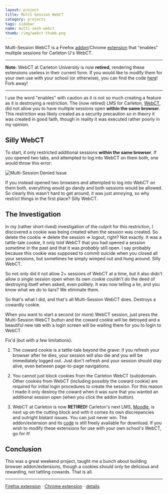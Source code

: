 ```yaml
---
layout: project
title: Multi-Session WebCT
category: projects
tags: sidebar
name: multi-sesh-webct
thumb: /img/webct-thumb.png
---
```


Multi-Session WebCT is a Firefox [addon][firefox]/Chrome [extension][chrome] that "enables" multiple sessions for Carleton U's WebCT.

<!-- end_excerpt -->

- - -

**Note:** WebCT at Carleton University is now **retired**, rendering these extensions useless in their current form. If you would like to modify them for your own use with your school (or otherwise), you can find the code [here][code]! Fork away!

- - -

I use the word "enables" with caution as it is not so much creating a feature as it is destroying a restriction. The (now retired) LMS for Carleton, [WebCT][webct], did not allow you to have multiple sessions open **within the same browser**. This restriction was likely created as a security precaution so in theory it was created in good faith, though in reality it was executed rather poorly in my opinion.

## Silly WebCT

To start, it only restricted additional sessions **within the same browser**. If you opened two tabs, and attempted to log into WebCT on them both, one would throw this error:

![Multi-Session Denied Issue](/img/multi-sesh-webct.png "Multi-Session Denied Issue")

If you instead opened two browsers and attempted to log into WebCT on them both, everything would go dandy and both sessions would be allowed. So clearly this wasn't hard to get around, it was just annoying, so why restrict things in the first place? Silly WebCT.

## The Investigation

In my (rather short-lived) investigation of the culprit for this restriction, I discovered a cookie was being created when the session was created. So delete the cookie => delete the session => logout, right? Not exactly. It was a tattle-tale cookie, it only told WebCT that you had opened a session *sometime* in the past and that it was *probably* still open. I say probably because this cookie was supposed to commit suicide when you closed all your sessions, but sometimes he simply wimped out and hung around. Silly WebCT.

So not only did it not allow 2+ sessions of WebCT at a time, but it also didn't allow *a single* session open when its own cookie couldn't do the deed of destroying itself when asked, even politely. It was now telling a lie, and you know what we do to liars? We eliminate them.

So that's what I did, and that's all Multi-Session WebCT does. Destroys a cowardly cookie.

When you want to start a second (or more) WebCT session, just press the Multi-Session WebCT button and the coward cookie will be detroyed and a beautiful new tab with a login screen will be waiting there for you to login to WebCT.

Fix'd (but with a few limitations):

1. The coward cookie is a tattle-tale beyond the grave: if you refresh your browser after he dies, your session will also die and you will be immediately logged out. Just don't refresh and your session should stay alive, even between page-to-page navigations.

2. You cannot just block cookies from the Carleton WebCT (sub)domain. Other cookies from WebCT (including possibly the coward cookie) are required for initial login procedures to create the session. For this reason I made it only destroy the coward when it was sure that you wanted an additional session open (when you click the addon button).

3. WebCT at Carleton is now **RETIRED!** Carleton's next LMS, [Moodle](http://moodle.org), is next up on the cutting block and with it comes its own discrepancies and outright blatant issues. You can just never win. The addon/extension and its [code][code] is still freely available for download. If you wish to modify these extensions for use with your own school's WebCT, go for it!

## Conclusion

This was a great weekend project, taught me a bunch about building browser addon/extensions, though a cookies should only be delicious and rewarding, not tattling cowards. That is all.

- - -

<!-- start_footer -->

[Firefox extension][firefox] &sdot; [Chrome extension][chrome] &sdot; [details][details]

[firefox]: https://addons.mozilla.org/en-US/firefox/addon/carleton-university-webct-m/
[chrome]: https://chrome.google.com/webstore/detail/carleton-university-webct/kfdfjhjbablhaahkolidaghphifjeaig?hl=en
[details]: /projects/multi-sesh-webct
[webct]: http://en.wikipedia.org/wiki/WebCT
[code]: https://github.com/ryanseys/multi-sesh-webct
